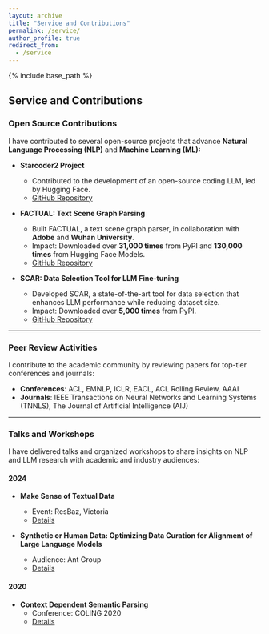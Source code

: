 ```yaml
---
layout: archive
title: "Service and Contributions"
permalink: /service/
author_profile: true
redirect_from:
  - /service
---
```


{% include base_path %}

## Service and Contributions

### Open Source Contributions

I have contributed to several open-source projects that advance **Natural Language Processing (NLP)** and **Machine Learning (ML):**

- **Starcoder2 Project**  
  - Contributed to the development of an open-source coding LLM, led by Hugging Face. 
  - [GitHub Repository](https://github.com/bigcode-project/starcoder2)  

- **FACTUAL: Text Scene Graph Parsing**  
  - Built FACTUAL, a text scene graph parser, in collaboration with **Adobe** and **Wuhan University**.  
  - Impact: Downloaded over **31,000 times** from PyPI and **130,000 times** from Hugging Face Models.  
  - [GitHub Repository](https://github.com/zhuang-li/FactualSceneGraph)  

- **SCAR: Data Selection Tool for LLM Fine-tuning**  
  - Developed SCAR, a state-of-the-art tool for data selection that enhances LLM performance while reducing dataset size.  
  - Impact: Downloaded over **5,000 times** from PyPI.  
  - [GitHub Repository](https://github.com/zhuang-li/SCAR)  

---

### Peer Review Activities

I contribute to the academic community by reviewing papers for top-tier conferences and journals:

- **Conferences**: ACL, EMNLP, ICLR, EACL, ACL Rolling Review, AAAI
- **Journals**: IEEE Transactions on Neural Networks and Learning Systems (TNNLS), The Journal of Artificial Intelligence (AIJ)  

---

### Talks and Workshops

I have delivered talks and organized workshops to share insights on NLP and LLM research with academic and industry audiences:

#### 2024
- **Make Sense of Textual Data**  
  - Event: ResBaz, Victoria  
  - [Details](https://docs.google.com/presentation/d/1AgsvwwkyKHbZEsMJeyAwoHd8RvNjbpjCy5lRG7wwyNg/edit?usp=sharing)  

- **Synthetic or Human Data: Optimizing Data Curation for Alignment of Large Language Models**  
  - Audience: Ant Group  
  - [Details](https://docs.google.com/presentation/d/1EU4uhQyuJB2L0toIxNC2mYf-tDR-eK1e/edit?usp=sharing&ouid=113549627019053482077&rtpof=true&sd=true)  

#### 2020
- **Context Dependent Semantic Parsing**  
  - Conference: COLING 2020  
  - [Details](https://monashuni-my.sharepoint.com/:p:/g/personal/zhuang_li_monash_edu/EXAXDQoSPjVKopt7QVEU0-EBMbnxlI6I6U8mUKpL55y5_Q?rtime=4ymv6EMk3Ug)  
